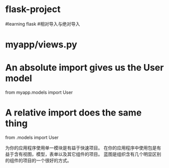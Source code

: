 # flask-project
#learning flask
#相对导入与绝对导入
# myapp/views.py

# An absolute import gives us the User model
from myapp.models import User

# A relative import does the same thing
from .models import User

为你的应用程序使用单一模块是有益于快速项目。
在你的应用程序中使用包是有益于含有视图，模型，表单以及其它组件的项目。
蓝图是组织含有几个明显区别的组件的项目的一个很好的方式。

